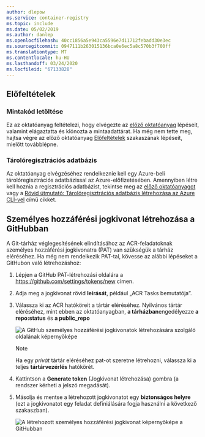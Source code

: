 ```yaml
---
author: dlepow
ms.service: container-registry
ms.topic: include
ms.date: 05/02/2019
ms.author: danlep
ms.openlocfilehash: 40cc1856a5e943ca5596e7d11712febadd30e3ec
ms.sourcegitcommit: 0947111b263015136bca0e6ec5a8c570b3f700ff
ms.translationtype: MT
ms.contentlocale: hu-HU
ms.lasthandoff: 03/24/2020
ms.locfileid: "67133828"
---
```

## <a name="prerequisites"></a>Előfeltételek

### <a name="get-sample-code"></a>Mintakód letöltése

Ez az oktatóanyag feltételezi, hogy elvégezte az [előző oktatóanyag](../articles/container-registry/container-registry-tutorial-quick-task.md) lépéseit, valamint elágaztatta és klónozta a mintaadattárat. Ha még nem tette meg, hajtsa végre az előző oktatóanyag [Előfeltételek](../articles/container-registry/container-registry-tutorial-quick-task.md#prerequisites) szakaszának lépéseit, mielőtt továbblépne.

### <a name="container-registry"></a>Tárolóregisztrációs adatbázis

Az oktatóanyag elvégzéséhez rendelkeznie kell egy Azure-beli tárolóregisztrációs adatbázissal az Azure-előfizetésében. Amennyiben létre kell hoznia a regisztrációs adatbázist, tekintse meg az [előző oktatóanyagot](../articles/container-registry/container-registry-tutorial-quick-task.md) vagy a [Rövid útmutató: Tárolóregisztrációs adatbázis létrehozása az Azure CLI-vel](../articles/container-registry/container-registry-get-started-azure-cli.md) című cikket.

## <a name="create-a-github-personal-access-token"></a>Személyes hozzáférési jogkivonat létrehozása a GitHubban

A Git-tárház véglegesítésének elindításához az ACR-feladatoknak személyes hozzáférési jogkivonatra (PAT) van szükségük a tárház eléréséhez. Ha még nem rendelkezik PAT-tal, kövesse az alábbi lépéseket a GitHubon való létrehozáshoz:

1. Lépjen a GitHub PAT-létrehozási oldalára a https://github.com/settings/tokens/new címen.
1. Adja meg a jogkivonat rövid **leírását**, például „ACR Tasks bemutatója”.
1. Válassza ki az ACR hatóköreit a tártár eléréséhez. Nyilvános tártár eléréséhez, mint ebben az oktatóanyagban, **a tárházban**engedélyezze **a repo:status** és **a public_repo**

   ![A GitHub személyes hozzáférési jogkivonatok létrehozására szolgáló oldalának képernyőképe][build-task-01-new-token]

   > [!NOTE]
   > Ha egy *privát* tártár eléréséhez pat-ot szeretne létrehozni, válassza ki a teljes **tártárvezérlés** hatókörét.

1. Kattintson a **Generate token** (Jogkivonat létrehozása) gombra (a rendszer kérheti a jelszó megadását).
1. Másolja és mentse a létrehozott jogkivonatot egy **biztonságos helyre** (ezt a jogkivonatot egy feladat definiálására fogja használni a következő szakaszban).

   ![A létrehozott személyes hozzáférési jogkivonat képernyőképe a GitHubban][build-task-02-generated-token]

<!-- Images -->
[build-task-01-new-token]: ./media/container-registry-task-tutorial-prereq/build-task-01-new-token.png
[build-task-02-generated-token]: ./media/container-registry-task-tutorial-prereq/build-task-02-generated-token.png
